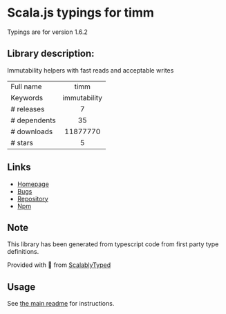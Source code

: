 
# Scala.js typings for timm

Typings are for version 1.6.2

## Library description:
Immutability helpers with fast reads and acceptable writes

|                    |                 |
| ------------------ | :-------------: |
| Full name          | timm |
| Keywords           | immutability |
| # releases         | 7 |
| # dependents       | 35 |
| # downloads        | 11877770 |
| # stars            | 5 |

## Links
- [Homepage](http://guigrpa.github.io/timm/)
- [Bugs](https://github.com/guigrpa/timm/issues)
- [Repository](https://github.com/guigrpa/timm)
- [Npm](https://www.npmjs.com/package/timm)
    


## Note
This library has been generated from typescript code from first party type definitions.

Provided with :purple_heart: from [ScalablyTyped](https://github.com/oyvindberg/ScalablyTyped)

## Usage
See [the main readme](../../readme.md) for instructions.


